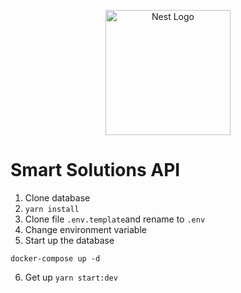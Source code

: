 <p align="center">
  <a href="http://nestjs.com/" target="blank"><img src="https://nestjs.com/img/logo-small.svg" width="200" alt="Nest Logo" /></a>
</p>

# Smart Solutions API

1. Clone database
2. `yarn install`
3. Clone file `.env.template`and rename to `.env`
4. Change environment variable
5. Start up the database

```
docker-compose up -d
```

6. Get up `yarn start:dev`
